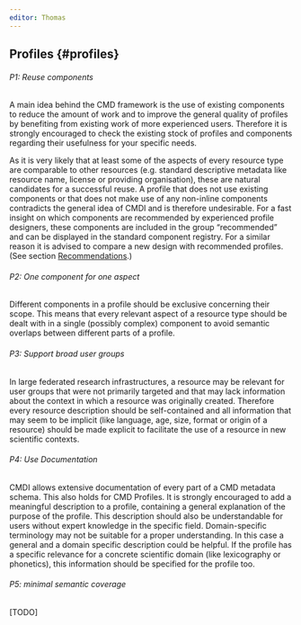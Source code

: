 ```yaml
---
editor: Thomas
---
```


## Profiles {#profiles}

###### P1: Reuse components

A main idea behind the CMD framework is the use of existing components to reduce the amount of work and to improve the general quality of profiles by benefiting from existing work of more experienced users. Therefore it is strongly encouraged to check the existing stock of profiles and components regarding their usefulness for your specific needs.

As it is very likely that at least some of the aspects of every resource type are comparable to other resources \(e.g. standard descriptive metadata like resource name, license or providing organisation\), these are natural candidates for a successful reuse. A profile that does not use existing components or that does not make use of any non-inline components contradicts the general idea of CMDI and is therefore undesirable. For a fast insight on which components are recommended by experienced profile designers, these components are included in the group “recommended” and can be displayed in the standard component registry. For a similar reason it is advised to compare a new design with recommended profiles. \(See section [Recommendations](/recommendations/README.md).\)

###### P2: One component for one aspect

Different components in a profile should be exclusive concerning their scope. This means that every relevant aspect of a resource type should be dealt with in a single \(possibly complex\) component to avoid semantic overlaps between different parts of a profile.

###### P3: Support broad user groups

In large federated research infrastructures, a resource may be relevant for user groups that were not primarily targeted and that may lack information about the context in which a resource was originally created. Therefore every resource description should be self-contained and all information that may seem to be implicit \(like language, age, size, format or origin of a resource\) should be made explicit to facilitate the use of a resource in new scientific contexts.

###### P4: Use Documentation

CMDI allows extensive documentation of every part of a CMD metadata schema. This also holds for CMD Profiles. It is strongly encouraged to add a meaningful description to a profile, containing a general explanation of the purpose of the profile. This description should also be understandable for users without expert knowledge in the specific field. Domain-specific terminology may not be suitable for a proper understanding. In this case a general and a domain specific description could be helpful. If the profile has a specific relevance for a concrete scientific domain \(like lexicography or phonetics\), this information should be specified for the profile too.

###### P5: minimal semantic coverage

\[TODO\]

